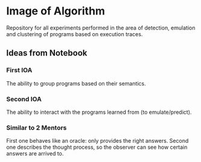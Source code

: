 # Image of Algorithm

Repository for all experiments performed in the area of detection, emulation and clustering of programs based on execution traces.

## Ideas from Notebook

### First IOA

The ability to group programs based on their semantics.

### Second IOA

The ability to interact with the programs learned from  (to emulate/predict).

### Similar to 2 Mentors

First one behaves like an oracle: only provides the right answers.
Second one describes the thought process, so the observer can see how certain answers are arrived to.
